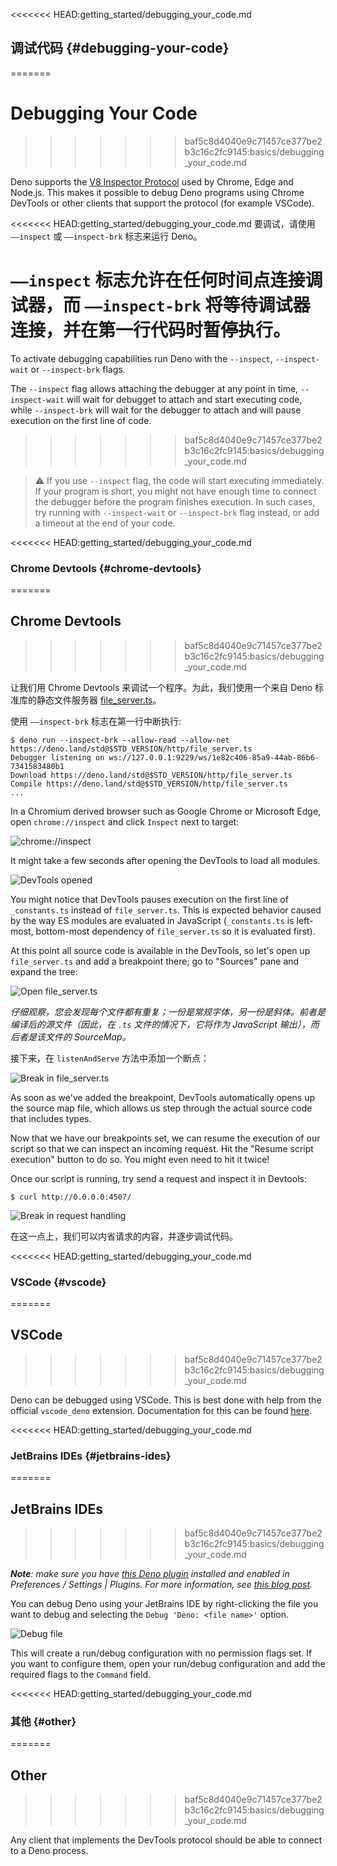 <<<<<<< HEAD:getting_started/debugging_your_code.md
## 调试代码 {#debugging-your-code}
=======
# Debugging Your Code
>>>>>>> baf5c8d4040e9c71457ce377be2b3c16c2fc9145:basics/debugging_your_code.md

Deno supports the [V8 Inspector Protocol](https://v8.dev/docs/inspector) used by
Chrome, Edge and Node.js. This makes it possible to debug Deno programs using
Chrome DevTools or other clients that support the protocol (for example VSCode).

<<<<<<< HEAD:getting_started/debugging_your_code.md
要调试，请使用 `——inspect` 或 `——inspect-brk` 标志来运行 Deno。

`——inspect` 标志允许在任何时间点连接调试器，而 `——inspect-brk` 将等待调试器连接，并在第一行代码时暂停执行。
=======
To activate debugging capabilities run Deno with the `--inspect`,
`--inspect-wait` or `--inspect-brk` flags.

The `--inspect` flag allows attaching the debugger at any point in time,
`--inspect-wait` will wait for debugget to attach and start executing code,
while `--inspect-brk` will wait for the debugger to attach and will pause
execution on the first line of code.
>>>>>>> baf5c8d4040e9c71457ce377be2b3c16c2fc9145:basics/debugging_your_code.md

> ⚠️ If you use `--inspect` flag, the code will start executing immediately. If
> your program is short, you might not have enough time to connect the debugger
> before the program finishes execution. In such cases, try running with
> `--inspect-wait` or `--inspect-brk` flag instead, or add a timeout at the end
> of your code.

<<<<<<< HEAD:getting_started/debugging_your_code.md
### Chrome Devtools {#chrome-devtools}
=======
## Chrome Devtools
>>>>>>> baf5c8d4040e9c71457ce377be2b3c16c2fc9145:basics/debugging_your_code.md

让我们用 Chrome Devtools 来调试一个程序。为此，我们使用一个来自 Deno 标准库的静态文件服务器
[file_server.ts](https://deno.land/std@$STD_VERSION/http/file_server.ts)。

使用 `——inspect-brk` 标志在第一行中断执行:

```shell
$ deno run --inspect-brk --allow-read --allow-net https://deno.land/std@$STD_VERSION/http/file_server.ts
Debugger listening on ws://127.0.0.1:9229/ws/1e82c406-85a9-44ab-86b6-7341583480b1
Download https://deno.land/std@$STD_VERSION/http/file_server.ts
Compile https://deno.land/std@$STD_VERSION/http/file_server.ts
...
```

In a Chromium derived browser such as Google Chrome or Microsoft Edge, open
`chrome://inspect` and click `Inspect` next to target:

![chrome://inspect](../images/debugger1.jpg)

It might take a few seconds after opening the DevTools to load all modules.

![DevTools opened](../images/debugger2.jpg)

You might notice that DevTools pauses execution on the first line of
`_constants.ts` instead of `file_server.ts`. This is expected behavior caused by
the way ES modules are evaluated in JavaScript (`_constants.ts` is left-most,
bottom-most dependency of `file_server.ts` so it is evaluated first).

At this point all source code is available in the DevTools, so let's open up
`file_server.ts` and add a breakpoint there; go to "Sources" pane and expand the
tree:

![Open file_server.ts](../images/debugger3.jpg)

_仔细观察，您会发现每个文件都有重复；一份是常规字体，另一份是斜体。前者是编译后的源文件（因此，在 `.ts` 文件的情况下，它将作为 JavaScript
输出），而后者是该文件的 SourceMap。_

接下来，在 `listenAndServe` 方法中添加一个断点：

![Break in file_server.ts](../images/debugger4.jpg)

As soon as we've added the breakpoint, DevTools automatically opens up the
source map file, which allows us step through the actual source code that
includes types.

Now that we have our breakpoints set, we can resume the execution of our script
so that we can inspect an incoming request. Hit the "Resume script execution"
button to do so. You might even need to hit it twice!

Once our script is running, try send a request and inspect it in Devtools:

```
$ curl http://0.0.0.0:4507/
```

![Break in request handling](../images/debugger5.jpg)

在这一点上，我们可以内省请求的内容，并逐步调试代码。

<<<<<<< HEAD:getting_started/debugging_your_code.md
### VSCode {#vscode}
=======
## VSCode
>>>>>>> baf5c8d4040e9c71457ce377be2b3c16c2fc9145:basics/debugging_your_code.md

Deno can be debugged using VSCode. This is best done with help from the official
`vscode_deno` extension. Documentation for this can be found
[here](../references/vscode_deno#using-the-debugger).

<<<<<<< HEAD:getting_started/debugging_your_code.md
### JetBrains IDEs {#jetbrains-ides}
=======
## JetBrains IDEs
>>>>>>> baf5c8d4040e9c71457ce377be2b3c16c2fc9145:basics/debugging_your_code.md

_**Note**: make sure you have
[this Deno plugin](https://plugins.jetbrains.com/plugin/14382-deno) installed
and enabled in Preferences / Settings | Plugins. For more information, see
[this blog post](https://blog.jetbrains.com/webstorm/2020/06/deno-support-in-jetbrains-ides/)._

You can debug Deno using your JetBrains IDE by right-clicking the file you want
to debug and selecting the `Debug 'Deno: <file name>'` option.

![Debug file](../images/jb-ide-debug.png)

This will create a run/debug configuration with no permission flags set. If you
want to configure them, open your run/debug configuration and add the required
flags to the `Command` field.

<<<<<<< HEAD:getting_started/debugging_your_code.md
### 其他 {#other}
=======
## Other
>>>>>>> baf5c8d4040e9c71457ce377be2b3c16c2fc9145:basics/debugging_your_code.md

Any client that implements the DevTools protocol should be able to connect to a
Deno process.
